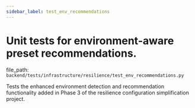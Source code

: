 ```yaml
---
sidebar_label: test_env_recommendations
---
```


# Unit tests for environment-aware preset recommendations.

  file_path: `backend/tests/infrastructure/resilience/test_env_recommendations.py`

Tests the enhanced environment detection and recommendation functionality
added in Phase 3 of the resilience configuration simplification project.

